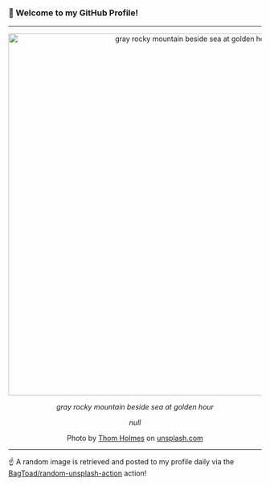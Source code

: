 ### 👋 Welcome to my GitHub Profile!

----

<div align="center">
  <img width="720" src="https://images.unsplash.com/photo-1518109623266-338ba2429e4b?crop=entropy&cs=tinysrgb&fit=max&fm=jpg&ixid=M3w1NTI0OTR8MHwxfHJhbmRvbXx8fHx8fHx8fDE3MjA5Mzc1MjN8&ixlib=rb-4.0.3&q=80&w=1080" alt="gray rocky mountain beside sea at golden hour">
  
  <em>gray rocky mountain beside sea at golden hour</em>
  
  <em>null</em>
  
  Photo by [Thom Holmes](null) on [unsplash.com](https://unsplash.com/)
</div>

----

☝️ A random image is retrieved and posted to my profile daily via the [BagToad/random-unsplash-action](https://github.com/BagToad/random-unsplash-action) action!
